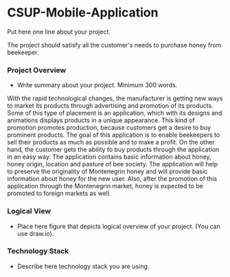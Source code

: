 # CSUP-Mobile-Application

Put here one line about your project.

The project should satisfy all the customer's needs to purchase honey from beekeeper.

### Project Overview

* Write summary about your project. Minimum 300 words.

With the rapid technological changes, the manufacturer is getting new ways to market its products through advertising and promotion of its products. Some of this type of placement is an application, which with its designs and animations displays products in a unique appearance. This kind of promotion promotes production, because customers get a desire to buy prominent products. The goal of this application is to enable beekeepers to sell their products as much as possible and to make a profit. On the other hand, the customer gets the ability to buy products through the application in an easy way. The application contains basic information about honey, honey origin, location and pasture of bee society. The application will help to preserve the originality of Montenegrin honey and will provide basic information about honey for the new user. Also, after the promotion of this application through the Montenegrin market, honey is expected to be promoted to foreign markets as well. 


### Logical View

* Place here figure that depicts logical overview of your project. (You can use draw.io).


### Technology Stack

* Describe here technology stack you are using.
